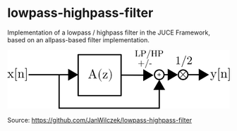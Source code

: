 # lowpass-highpass-filter

Implementation of a lowpass / highpass filter in the JUCE Framework, based on an allpass-based filter implementation.

![Alt text](./images/allpass-filter.svg)

Source: https://github.com/JanWilczek/lowpass-highpass-filter
